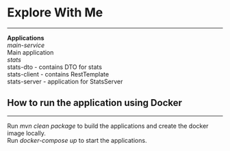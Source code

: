 # Explore With Me  
---  
**Applications**  
*main-service*  
Main application  
*stats*  
stats-dto - contains DTO for stats  
stats-client - contains RestTemplate  
stats-server - application for StatsServer  
## How to run the application using Docker  
---  
Run *mvn clean package* to build the applications and create the docker image locally.  
Run *docker-compose up* to start the applications.  

